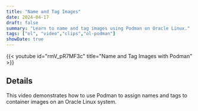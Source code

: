 ```yaml
---
title: "Name and Tag Images"
date: 2024-04-17
draft: false
summary: "Learn to name and tag images using Podman on Oracle Linux."
tags: ["ol", "video","clips","ol-podman"]
showDate: true
---
```


{{< youtube id="rmV_pR7MF3c" title="Name and Tag Images with Podman" >}}

## Details

This video demonstrates how to use Podman to assign names and tags to container images on an Oracle Linux system. 